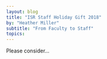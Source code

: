 ```yaml
---
layout: blog
title: "ISR Staff Holiday Gift 2018"
by: "Heather Miller"
subtitle: "From Faculty to Staff"
topics:
---
```


Please consider...

